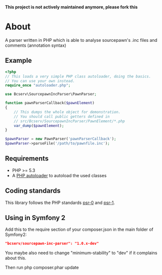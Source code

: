 **This project is not actively maintained anymore, please fork this**

About
=====================

A parser written in PHP which is able to analyse sourcepawn's .inc files and comments (annotation syntax)

Example
---------

```php
<?php
// This loads a very simple PHP class autoloader, doing the basics.
// You can use your own instead.
require_once "autoloader.php";

use Bcserv\SourcepawnIncParser\PawnParser;

function pawnParserCallback($pawnElement)
{
	// This dumps the whole object for demonstration.
	// You should call public getters defined in
	// src/Bcserv/SourcepawnIncParser/PawnElement/*.php
    var_dump($pawnElement);
}

$pawnParser = new PawnParser('pawnParserCallback');
$pawnParser->parseFile('/path/to/pawnfile.inc');


```

Requirements
---------

* PHP >= 5.3
* A [PHP autoloader](http://php.net/manual/de/language.oop5.autoload.php) to autoload the used classes

Coding standards
---------

This library follows the PHP standards [psr-0](https://github.com/php-fig/fig-standards/blob/master/accepted/PSR-0.md) and [psr-1](https://github.com/php-fig/fig-standards/blob/master/accepted/PSR-1-basic-coding-standard.md).

Using in Symfony 2
---------
Add this to the require section of your composer.json in the main folder of Symfony2:

```json
"bcserv/sourcepawn-inc-parser": "1.0.x-dev"
```

You maybe also need to change "minimum-stability" to "dev" if it complains about this.

Then run php composer.phar update
